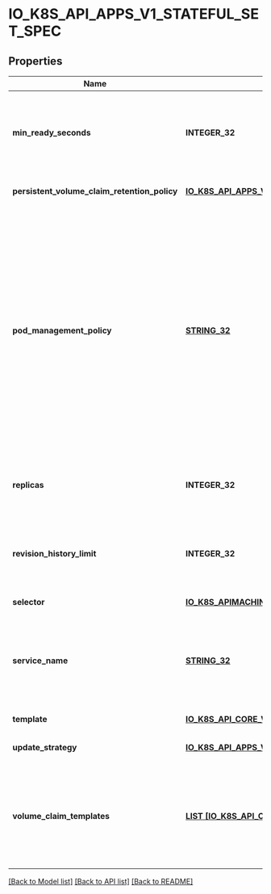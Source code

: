 # IO_K8S_API_APPS_V1_STATEFUL_SET_SPEC

## Properties
Name | Type | Description | Notes
------------ | ------------- | ------------- | -------------
**min_ready_seconds** | **INTEGER_32** | Minimum number of seconds for which a newly created pod should be ready without any of its container crashing for it to be considered available. Defaults to 0 (pod will be considered available as soon as it is ready) This is an alpha field and requires enabling StatefulSetMinReadySeconds feature gate. | [optional] [default to null]
**persistent_volume_claim_retention_policy** | [**IO_K8S_API_APPS_V1_STATEFUL_SET_PERSISTENT_VOLUME_CLAIM_RETENTION_POLICY**](io.k8s.api.apps.v1.StatefulSetPersistentVolumeClaimRetentionPolicy.md) |  | [optional] [default to null]
**pod_management_policy** | [**STRING_32**](STRING_32.md) | podManagementPolicy controls how pods are created during initial scale up, when replacing pods on nodes, or when scaling down. The default policy is &#x60;OrderedReady&#x60;, where pods are created in increasing order (pod-0, then pod-1, etc) and the controller will wait until each pod is ready before continuing. When scaling down, the pods are removed in the opposite order. The alternative policy is &#x60;Parallel&#x60; which will create pods in parallel to match the desired scale without waiting, and on scale down will delete all pods at once.  Possible enum values:  - &#x60;\&quot;OrderedReady\&quot;&#x60; will create pods in strictly increasing order on scale up and strictly decreasing order on scale down, progressing only when the previous pod is ready or terminated. At most one pod will be changed at any time.  - &#x60;\&quot;Parallel\&quot;&#x60; will create and delete pods as soon as the stateful set replica count is changed, and will not wait for pods to be ready or complete termination. | [optional] [default to null]
**replicas** | **INTEGER_32** | replicas is the desired number of replicas of the given Template. These are replicas in the sense that they are instantiations of the same Template, but individual replicas also have a consistent identity. If unspecified, defaults to 1. | [optional] [default to null]
**revision_history_limit** | **INTEGER_32** | revisionHistoryLimit is the maximum number of revisions that will be maintained in the StatefulSet&#39;s revision history. The revision history consists of all revisions not represented by a currently applied StatefulSetSpec version. The default value is 10. | [optional] [default to null]
**selector** | [**IO_K8S_APIMACHINERY_PKG_APIS_META_V1_LABEL_SELECTOR**](io.k8s.apimachinery.pkg.apis.meta.v1.LabelSelector.md) |  | [default to null]
**service_name** | [**STRING_32**](STRING_32.md) | serviceName is the name of the service that governs this StatefulSet. This service must exist before the StatefulSet, and is responsible for the network identity of the set. Pods get DNS/hostnames that follow the pattern: pod-specific-string.serviceName.default.svc.cluster.local where \&quot;pod-specific-string\&quot; is managed by the StatefulSet controller. | [default to null]
**template** | [**IO_K8S_API_CORE_V1_POD_TEMPLATE_SPEC**](io.k8s.api.core.v1.PodTemplateSpec.md) |  | [default to null]
**update_strategy** | [**IO_K8S_API_APPS_V1_STATEFUL_SET_UPDATE_STRATEGY**](io.k8s.api.apps.v1.StatefulSetUpdateStrategy.md) |  | [optional] [default to null]
**volume_claim_templates** | [**LIST [IO_K8S_API_CORE_V1_PERSISTENT_VOLUME_CLAIM]**](io.k8s.api.core.v1.PersistentVolumeClaim.md) | volumeClaimTemplates is a list of claims that pods are allowed to reference. The StatefulSet controller is responsible for mapping network identities to claims in a way that maintains the identity of a pod. Every claim in this list must have at least one matching (by name) volumeMount in one container in the template. A claim in this list takes precedence over any volumes in the template, with the same name. | [optional] [default to null]

[[Back to Model list]](../README.md#documentation-for-models) [[Back to API list]](../README.md#documentation-for-api-endpoints) [[Back to README]](../README.md)


